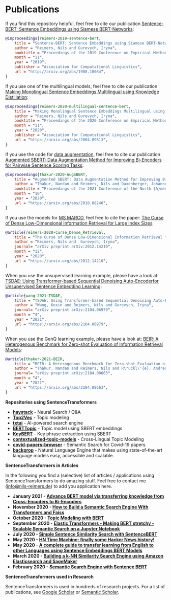 # Publications

If you find this repository helpful, feel free to cite our publication [Sentence-BERT: Sentence Embeddings using Siamese BERT-Networks](https://arxiv.org/abs/1908.10084):
```bibtex 
@inproceedings{reimers-2019-sentence-bert,
    title = "Sentence-BERT: Sentence Embeddings using Siamese BERT-Networks",
    author = "Reimers, Nils and Gurevych, Iryna",
    booktitle = "Proceedings of the 2019 Conference on Empirical Methods in Natural Language Processing",
    month = "11",
    year = "2019",
    publisher = "Association for Computational Linguistics",
    url = "http://arxiv.org/abs/1908.10084",
}
```


If you use one of the multilingual models, feel free to cite our publication [Making Monolingual Sentence Embeddings Multilingual using Knowledge Distillation](https://arxiv.org/abs/2004.09813):
```bibtex 
@inproceedings{reimers-2020-multilingual-sentence-bert,
    title = "Making Monolingual Sentence Embeddings Multilingual using Knowledge Distillation",
    author = "Reimers, Nils and Gurevych, Iryna",
    booktitle = "Proceedings of the 2020 Conference on Empirical Methods in Natural Language Processing",
    month = "11",
    year = "2020",
    publisher = "Association for Computational Linguistics",
    url = "https://arxiv.org/abs/2004.09813",
}
```


If you use the code for [data augmentation](https://github.com/UKPLab/sentence-transformers/tree/master/examples/training/data_augmentation), feel free to cite our publication [Augmented SBERT: Data Augmentation Method for Improving Bi-Encoders for Pairwise Sentence Scoring Tasks](https://arxiv.org/abs/2010.08240):
```bibtex 
@inproceedings{thakur-2020-AugSBERT,
    title = "Augmented SBERT: Data Augmentation Method for Improving Bi-Encoders for Pairwise Sentence Scoring Tasks",
    author = "Thakur, Nandan and Reimers, Nils and Daxenberger, Johannes and  Gurevych, Iryna", 
    booktitle = "Proceedings of the 2021 Conference of the North {A}merican Chapter of the Association for Computational Linguistics: Human Language Technologies",
    month = "10",
    year = "2020",
    url = "https://arxiv.org/abs/2010.08240",
}
```

If you use the models for [MS MARCO](pretrained-models/msmarco-v2.md), feel free to cite the paper: [The Curse of Dense Low-Dimensional Information Retrieval for Large Index Sizes](https://arxiv.org/abs/2012.14210)
```bibtex
@article{reimers-2020-Curse_Dense_Retrieval,
    title = "The Curse of Dense Low-Dimensional Information Retrieval for Large Index Sizes",
    author = "Reimers, Nils and  Gurevych, Iryna", 
    journal= "arXiv preprint arXiv:2012.14210",
    month = "12",
    year = "2020",
    url = "https://arxiv.org/abs/2012.14210",
}
```

When you use the unsupervised learning example, please have a look at: [TSDAE: Using Transformer-based Sequential Denoising Auto-Encoderfor Unsupervised Sentence Embedding Learning](https://arxiv.org/abs/2104.06979):
```bibtex 
@article{wang-2021-TSDAE,
    title = "TSDAE: Using Transformer-based Sequential Denoising Auto-Encoderfor Unsupervised Sentence Embedding Learning",
    author = "Wang, Kexin and Reimers, Nils and Gurevych, Iryna", 
    journal= "arXiv preprint arXiv:2104.06979",
    month = "4",
    year = "2021",
    url = "https://arxiv.org/abs/2104.06979",
}
```

When you use the GenQ learning example, please have a look at: [BEIR: A Heterogenous Benchmark for Zero-shot Evaluation of Information Retrieval Models](https://arxiv.org/abs/2104.08663):
```bibtex 
@article{thakur-2021-BEIR,
    title = "BEIR: A Heterogenous Benchmark for Zero-shot Evaluation of Information Retrieval Models",
    author = "Thakur, Nandan and Reimers, Nils and R\"uckl\'{e}, Andreas and Srivastava, Abhishek and Gurevych, Iryna", 
    journal= "arXiv preprint arXiv:2104.08663",
    month = "4",
    year = "2021",
    url = "https://arxiv.org/abs/2104.08663",
}
```

**Repositories using SentenceTransformers**
- **[haystack](https://github.com/deepset-ai/haystack)** - Neural Search / Q&A
- **[Top2Vec](https://github.com/ddangelov/Top2Vec)** - Topic modeling
- **[txtai](https://github.com/neuml/txtai)** - AI-powered search engine
- **[BERTTopic](https://github.com/MaartenGr/BERTopic)** - Topic model using SBERT embeddings
- **[KeyBERT](https://github.com/MaartenGr/KeyBERT)** - Key phrase extraction using SBERT
- **[contextualized-topic-models](https://github.com/MilaNLProc/contextualized-topic-models)** - Cross-Lingual Topic Modeling
- **[covid-papers-browser](https://github.com/gsarti/covid-papers-browser)** - Semantic Search for Covid-19 papers
- **[backprop](https://github.com/backprop-ai/backprop)** - Natural Language Engine that makes using state-of-the-art language models easy, accessible and scalable.


**SentenceTransformers in Articles**

In the following you find a (selective) list of articles / applications using SentenceTransformers to do amazing stuff. Feel free to contact me (info@nils-reimers.de) to add you application here. 
- **January 2021 - [Advance BERT model via transferring knowledge from Cross-Encoders to Bi-Encoders](https://towardsdatascience.com/advance-nlp-model-via-transferring-knowledge-from-cross-encoders-to-bi-encoders-3e0fc564f554)**
- **November 2020 - [How to Build a Semantic Search Engine With Transformers and Faiss](https://towardsdatascience.com/how-to-build-a-semantic-search-engine-with-transformers-and-faiss-dcbea307a0e8)**
- **October 2020 - [Topic Modeling with BERT](https://towardsdatascience.com/topic-modeling-with-bert-779f7db187e6)**
- **September 2020 - [Elastic Transformers -
Making BERT stretchy - Scalable Semantic Search on a Jupyter Notebook](https://medium.com/@mihail.dungarov/elastic-transformers-ae011e8f5b88)**
- **July 2020 - [Simple Sentence Similarity Search with SentenceBERT](https://laptrinhx.com/simple-sentence-similarity-search-with-sentencebert-800684405/?fbclid=IwAR0rxdYS2DBGuHhijIRO_lsXqGc9BbjtDA-dDQM5Ng_StahT9xrHdRZuP9M)**
- **May 2020 - [HN Time Machine: finally some Hacker News history!](https://peltarion.com/blog/applied-ai/hacker-news-time-machine)**
- **May 2020 - [A complete guide to transfer learning from English to other Languages using Sentence Embeddings BERT Models](https://towardsdatascience.com/a-complete-guide-to-transfer-learning-from-english-to-other-languages-using-sentence-embeddings-8c427f8804a9)**
- **March 2020 - [Building a k-NN Similarity Search Engine using Amazon Elasticsearch and SageMaker](https://towardsdatascience.com/building-a-k-nn-similarity-search-engine-using-amazon-elasticsearch-and-sagemaker-98df18d883bd)**
- **February 2020 - [Semantic Search Engine with Sentence BERT](https://medium.com/@evergreenllc2020/semantic-search-engine-with-s-abbfb3cd9377)**


**SentenceTransformers used in Research**

SentenceTransformers is used in hundreds of research projects. For a list of publications, see [Google Scholar](https://scholar.google.com/scholar?oi=bibs&hl=de&cites=12599223809118664426) or [Semantic Scholar](https://www.semanticscholar.org/paper/Sentence-BERT%3A-Sentence-Embeddings-using-Siamese-Reimers-Gurevych/93d63ec754f29fa22572615320afe0521f7ec66d).
